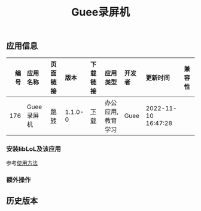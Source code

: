 ﻿---
id: 176
title: Guee录屏机
toc: true
weight: 176
---

## 应用信息 
|   编号 | 应用名称    | 页面链接                                       | 版本      | 下载链接                                                                                  | 应用类型      | 开发者   | 更新时间                | 兼容性   |
|-----:|:--------|:-------------------------------------------|:--------|:--------------------------------------------------------------------------------------|:----------|:------|:--------------------|:------|
|  176 | Guee录屏机 | [跳转](http://app.loongapps.cn/#/detail/176) | 1.1.0-0 | [下载](http://113.24.212.22:8090/upload/file/net.guee.recorder-1.1.0-0.loongarch64.deb) | 办公应用,教育学习 | Guee  | 2022-11-10 16:47:28 |       |
### 安装libLoL及该应用 
参考[使用方法](/docs/usage) 
### 额外操作 


## 历史版本 
 